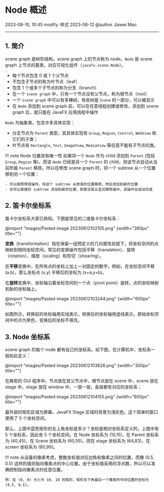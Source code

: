 # Node 概述

2023-08-10, 10:45
modify: 样式
2023-06-12
@author Jiawei Mao
****
## 1. 简介

scene graph 是树形结构，scene graph 上的节点称为 node。`Node` 是 scene graph 上节点的基类，对应可视化组件（`javafx.scene.Node`）。

- 每个节点包含 0 或 1 个父节点
- 不包含子节点的称为叶节点（leaf）
- 包含 1 个或多个子节点的称为分支（branch）
- 在一个 `scene graph` 中，只有一个节点没有父节点，称为根节点（root）
- 一个 `scene graph` 中可以有多棵树，有些树是 `Scene` 的一部分，可以被显示
- 在 `Node` 添加到 scene graph 前，可以在任意线程创建或修改，添加到 scene graph 后，就只能在 JavaFX 应用线程中操作

`Node` 为抽象类，包含许多具体实现：

- 分支节点为 `Parent` 类型，其具体实现有 `Group`, `Region`, `Control`, `WebView` 和它们的子类；
- 叶节点有 `Rectangle`, `Text`, `ImageView`, `MediaView` 等任意不能有子节点的类。

!!! note Node 位置具有唯一性
    如果将一个 `Node` 作为 child 添加到 `Parent` (包括 `Group`, `Region` 等)，而该 `Node` 已经是另一个 `Parent` 的 child，则该节点自动从当前所属 `Parent` 移除。所以在修改 scene graph 时，将一个 subtree 从一个位置移到另一个位置：
    
    - 可以按照常规操作，将这个 subtree 从原来的位置移除，然后添加到新的位置
    - 也可以直接将 subtree 添加到新的位置，即使没有从显式移除操作，该操作也自动完成

## 2. 笛卡尔坐标系

笛卡尔坐标系大家已熟知。下图是常见的二维笛卡尔坐标系：

@import "images/Pasted image 20230612102105.png" {width="360px" title=""}

**变换**（transformation）指在保留一组预定义的几何属性前提下，将坐标空间的点映射到相同坐标空间。常见的变换操作包括平移（translation）、旋转（rotation）、缩放（scaling）和剪切（shearing）。

在**平移**变换中，在所有点的坐标上加上一对固定的数字。例如，在坐标空间平移 (a,b)，那么坐标点 (x,y) 平移后的坐标为 (x+a,y+b)。

在**旋转**变换中，坐标轴沿着坐标空间的一个点（pivot point）旋转，点的坐标映射到新的坐标轴上。

@import "images/Pasted image 20230612103244.png" {width="600px" title=""}

如图所示，转换前的坐标轴用实线表示，转换后的坐标轴用虚线表示。原始坐标空间中的点为黑色，变换后的坐标不填充。

## 3. Node 坐标系

scene graph 的每个 node 都有自己的坐标系。如下图，在计算机中，坐标系一般如此定义：

@import "images/Pasted image 20230612103828.png" {width="300px" title=""}

在典型的 GUI 程序中，节点放在其父节点中，根节点放在 scene 中，scene 放在 stage 中，stage 放在 window 中，一层一层，各层都有对应的坐标系：

@import "images/Pasted image 20230612104155.png" {width="600px" title=""}

最外层的矩形区域为屏幕。JavaFX Stage 区域的背景为浅灰色。这个简单的窗口使用了 5 个坐标空间。

那么，上图中蓝色矩形的左上角坐标是多少？坐标是相对坐标系定义的，上图中有 5 个坐标系，因此有 5 个坐标空间。在 Node 坐标系为 (10,15)，在 Parent 坐标系为 (40,45)，在 Scene 坐标系为 (60,55)，而在 stage 坐标系为 (64,83)，在 screen 坐标系为 (80,99)。

!!! note
    从设备的像素考虑，整数坐标值对应边角和像素之间的位置，而像 (0.5, 0.5) 这样的值则指向像素点的中心位置。由于坐标值采用的浮点数，所以可以准确控制指向像素点的任意位置。

    例：在 (0, 0) 大小为 10, 10 的矩形，矩形右下角最后一个像素的中间位置的坐标为 (9.5, 9.5)。